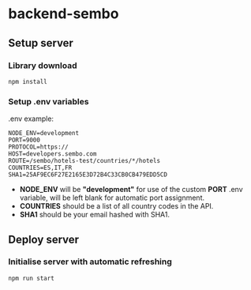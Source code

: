 # backend-sembo
## Setup server
### Library download
```
npm install
```

### Setup .env variables
.env example:
```
NODE_ENV=development
PORT=9000
PROTOCOL=https://
HOST=developers.sembo.com
ROUTE=/sembo/hotels-test/countries/*/hotels
COUNTRIES=ES,IT,FR
SHA1=25AF9EC6F27E2165E3D72B4C33CB0CB479EDD5CD
```

- **NODE_ENV** will be **"development"** for use of the custom **PORT** .env variable, will be left blank for automatic port assignment. 
- **COUNTRIES** should be a list of all country codes in the API.
- **SHA1** should be your email hashed with SHA1.


## Deploy server
### Initialise server with automatic refreshing
```
npm run start
```

